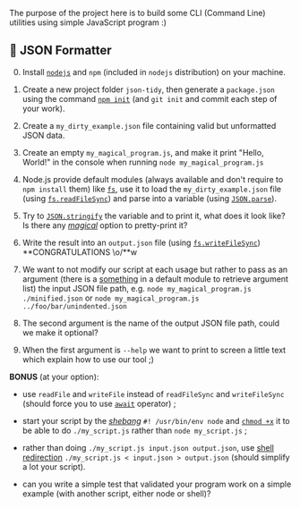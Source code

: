 The purpose of the project here is to build some CLI (Command Line) utilities using simple JavaScript program :)


## 🧹 JSON Formatter

0. Install [`nodejs`](https://nodejs.org/en/download/package-manager) and `npm` (included in `nodejs` distribution) on your machine.

1. Create a new project folder `json-tidy`, then generate a `package.json` using the command [`npm init`](https://docs.npmjs.com/cli/v8/commands/npm-init) (and `git init` and commit each step of your work).

2. Create a `my_dirty_example.json` file containing valid but unformatted JSON data.

3. Create an empty `my_magical_program.js`, and make it print "Hello, World!" in the console when running `node my_magical_program.js`

4. Node.js provide default modules (always available and don't require to `npm install` them) like [`fs`](https://nodejs.org/api/fs.html), use it to load the `my_dirty_example.json` file (using [`fs.readFileSync`](clear/api/fs.html#fsreadfilesyncpath-options)) and parse into a variable (using [`JSON.parse`](https://developer.mozilla.org/en-US/docs/Web/JavaScript/Reference/Global_Objects/JSON/parse)).

5. Try to [`JSON.stringify`](https://developer.mozilla.org/en-US/docs/Web/JavaScript/Reference/Global_Objects/JSON/stringify) the variable and to print it, what does it look like? Is there any [_magical_](https://stackoverflow.com/questions/4810841/pretty-print-json-using-javascript) option to pretty-print it?

6. Write the result into an `output.json` file (using [`fs.writeFileSync`](https://nodejs.org/api/fs.html#fswritefilesyncfile-data-options)) **CONGRATULATIONS \o/**w

7. We want to not modify our script at each usage but rather to pass as an argument (there is a [something](https://nodejs.org/en/knowledge/command-line/how-to-parse-command-line-arguments/) in a default module to retrieve argument list) the input JSON file path, e.g. `node my_magical_program.js ./minified.json` or `node my_magical_program.js ../foo/bar/unindented.json`

8. The second argument is the name of the output JSON file path, could we make it optional?

9. When the first argument is `--help` we want to print to screen a little text which explain how to use our tool ;)

**BONUS** (at your option):

- use `readFile` and `writeFile` instead of `readFileSync` and `writeFileSync` (should force you to use [`await`](https://developer.mozilla.org/en-US/docs/Web/JavaScript/Reference/Operators/await) operator) ;

- start your script by the [_shebang_](https://en.wikipedia.org/wiki/Shebang_(Unix)) `#! /usr/bin/env node` and [`chmod +x`](https://nodejs.dev/learn/run-nodejs-scripts-from-the-command-line) it to be able to do `./my_script.js` rather than `node my_script.js` ;

- rather than doing `./my_script.js input.json output.json`, use [shell redirection](https://www.gnu.org/software/bash/manual/html_node/Redirections.html) `./my_script.js < input.json > output.json` (should simplify a lot your script).

- can you write a simple test that validated your program work on a simple example (with another script, either node or shell)? 
